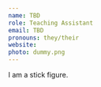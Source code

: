 ```yaml
---
name: TBD
role: Teaching Assistant
email: TBD
pronouns: they/their
website:
photo: dummy.png
---
```


I am a stick figure.